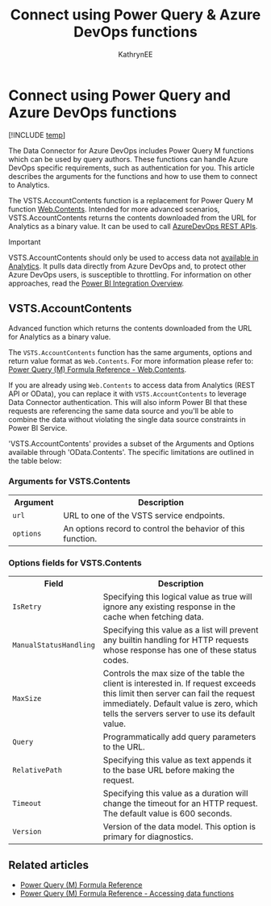 ﻿---
title: Connect using Power Query & Azure DevOps functions
titleSuffix: Azure DevOps 
description: Describes the available functions that the Power BI Data Connector and Analytics support for Azure DevOps 
ms.assetid: EC735BA2-24C9-4BA3-B35E-2CE9D2F1D7F1
ms.prod: devops
ms.technology: devops-analytics
ms.topic: conceptual
ms.reviewer: stansw
ms.manager: mijacobs
ms.author: kaelli
author: KathrynEE
monikerRange: '>= azure-devops-2019'
ms.date: 8/1/2019
---

# Connect using Power Query and Azure DevOps functions 

[!INCLUDE [temp](../_shared/version-azure-devops.md)]

The Data Connector for Azure DevOps includes Power Query M functions which can be used by query authors. These functions can handle Azure DevOps specific requirements, such as authentication for you. This article describes the arguments for the functions and how to use them to connect to Analytics. 

The VSTS.AccountContents function is a replacement for Power Query M function [Web.Contents](https://msdn.microsoft.com/query-bi/m/web-contents). Intended for more advanced scenarios, VSTS.AccountContents returns the contents downloaded from the URL for Analytics as a binary value. It can be used to call [AzureDevOps REST APIs](/rest/api/azure/devops).

> [!IMPORTANT]  
> VSTS.AccountContents should only be used to access data not [available in Analytics](data-available-in-analytics.md). It pulls data directly from Azure DevOps and, to protect other Azure DevOps users, is susceptible to throttling. For information on other approaches, read the [Power BI Integration Overview](overview.md). 

## VSTS.AccountContents

Advanced function which returns the contents downloaded from the URL for Analytics as a binary value.

The `VSTS.AccountContents` function has the same arguments, options and return value format as `Web.Contents`. For more information please refer to: [Power Query (M) Formula Reference - Web.Contents](https://msdn.microsoft.com/library/mt260892.aspx).

If you are already using `Web.Contents` to access data from Analytics (REST API or OData), you can replace it with `VSTS.AccountContents` to leverage Data Connector authentication.
This will also inform Power BI that these requests are referencing the same data source and you'll be able to combine the data without violating the single data source constraints in Power BI Service.

'VSTS.AccountContents' provides a subset of the Arguments and Options available through 'OData.Contents'. The specific limitations are outlined in the table below:

### Arguments for VSTS.Contents

<table width="100%">
    <tr>
        <th width="20%">Argument</th>
        <th width="80%">Description</th>
    </tr>
    <tr>
        <td><code>url</code></td>
        <td>URL to one of the VSTS service endpoints.</td>
    </tr>
    <tr>
        <td><code>options</code></td>
        <td>An options record to control the behavior of this function.</td>
    </tr>
</table>

### Options fields for VSTS.Contents

<table width="100%">
    <tr>
        <th width="20%">Field</th>
        <th width="80%">Description</th>
    </tr>
    <tr>
        <td><code>IsRetry</code></td>
        <td>Specifying this logical value as true will ignore any existing response in the cache when fetching data.</td>
    </tr>
    <tr>
        <td><code>ManualStatusHandling	</code></td>
        <td>Specifying this value as a list will prevent any builtin handling for HTTP requests whose response has one of these status codes.</td>
    </tr>
    <tr>
        <td><code>MaxSize</code></td>
        <td>
            Controls the max size of the table the client is interested in.
            If request exceeds this limit then server can fail the request immediately.
            Default value is zero, which tells the servers server to use its default value.
        </td>
    </tr>
    <tr>
        <td><code>Query</code></td>
        <td>Programmatically add query parameters to the URL.</td>
    </tr>
    <tr>
        <td><code>RelativePath	</code></td>
        <td>Specifying this value as text appends it to the base URL before making the request.</td>
    </tr>
    <tr>
        <td><code>Timeout</code></td>
        <td>Specifying this value as a duration will change the timeout for an HTTP request. The default value is 600 seconds.</td>
    </tr>
    <tr>
        <td><code>Version</code></td>
        <td>Version of the data model. This option is primary for diagnostics.</td>
    </tr>
</table>

## Related articles

* [Power Query (M) Formula Reference](https://msdn.microsoft.com/library/mt270235.aspx)
* [Power Query (M) Formula Reference - Accessing data functions](https://msdn.microsoft.com/query-bi/m/accessing-data-functions)
